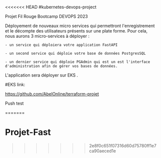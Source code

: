 <<<<<<< HEAD
#kubernetes-devops-project

Projet Fil Rouge Bootcamp DEVOPS 2023 

Déployement de nouveaux micro services qui permettront l'enregistrement et le décompte des utilisateurs présents sur une plate forme. Pour cela, nous aurons 3 micro-services à déployer :

    - un service qui déploiera votre application FastAPI

    - un second service qui déploie votre base de données PostgresSQL

    - un dernier service qui déploie PGAdmin qui est un est l'interface d'administration afin de gérer vos bases de données.

L'application sera déployer sur EKS .


#EKS link:

https://github.com/AbelOnline/terraform-projet

Push test
 
=======
# Projet-Fast
>>>>>>> 2e8f0c651f07316d60d75780ff1e7ca90aeced1e
